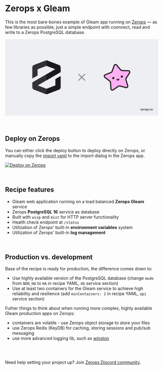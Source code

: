 # Zerops x Gleam
This is the most bare-bones example of Gleam app running on [Zerops](https://zerops.io) — as few libraries as possible, just a simple endpoint with connnect, read and write to a Zerops PostgreSQL database.

![gleam](https://github.com/zeropsio/recipe-shared-assets/blob/main/covers/svg/cover-gleam.svg)

<br />

## Deploy on Zerops
You can either click the deploy button to deploy directly on Zerops, or manually copy the [import yaml](https://github.com/zeropsio/recipe-gleam/blob/main/zerops-project-import.yml) to the import dialog in the Zerops app.

[![Deploy on Zerops](https://github.com/zeropsio/recipe-shared-assets/blob/main/deploy-button/green/deploy-button.svg)](https://app.zerops.io/recipe/gleam)

<br/>

## Recipe features
- Gleam web application running on a load balanced **Zerops Gleam** service
- Zerops **PostgreSQL 16** service as database
- Built with `wisp` and `mist` for HTTP server functionality
- Health check endpoint at `/status`
- Utilization of Zerops' built-in **environment variables** system
- Utilization of Zerops' built-in **log management**

<br/>

## Production vs. development
Base of the recipe is ready for production, the difference comes down to:

- Use highly available version of the PostgreSQL database (change `mode` from `NON_HA` to `HA` in recipe YAML, `db` service section)
- Use at least two containers for the Gleam service to achieve high reliability and resilience (add `minContainers: 2` in recipe YAML, `api` service section)

Futher things to think about when running more complex, highly available Gleam production apps on Zerops:
- containers are volatile - use Zerops object storage to store your files
- use Zerops Redis (KeyDB) for caching, storing sessions and pub/sub messaging
- use more advanced logging lib, such as [winston](https://github.com/winstonjs/winston)

<br/>
<br/>

Need help setting your project up? Join [Zerops Discord community](https://discord.com/invite/WDvCZ54).
